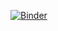 [![Binder](https://mybinder.org/badge_logo.svg)](https://mybinder.org/v2/gh/c-riku/datainbrief-binder/HEAD)
